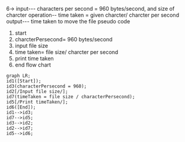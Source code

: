 6->
input--- characters per second = 960 bytes/second, and  size of charcter
operation-- time taken = given charcter/ charcter per second
output--- time taken to move the file
pseudo code
1. start
2. charcterPersecond= 960 bytes/second
3. input file size
4. time taken= file size/ charcter per second
5. print time taken
6. end
   flow chart
```mermaid
graph LR;
id1([Start]);
id3(characterPersecond = 960);
id2[/Input file size/];
id7(timeTaken = file size / characterPersecond);
id5[/Print timeTaken/];
id6([End]);
id1-->id3;
id7-->id5;
id3-->id2;
id2-->id7;
id5-->id6;
```
